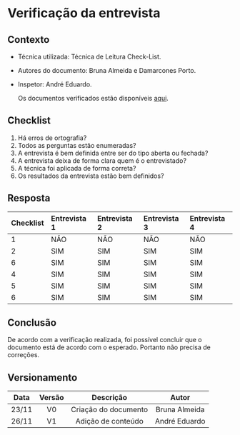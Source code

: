 # Verificação da entrevista

## Contexto

- Técnica utilizada: Técnica de Leitura Check-List.
- Autores do documento: Bruna Almeida e Damarcones Porto.
- Inspetor: André Eduardo.
  
  <p align = "justify">Os documentos verificados estão disponíveis <a href="https://interacao-humano-computador.github.io/2020.1-Prefeiturade-Aguas-Lindas-de-Goias/perfil_usuario/entrevista/">aqui</a>.</p>

## Checklist

1. Há erros de ortografia?
2. Todos as perguntas estão enumeradas?
3. A entrevista é bem definida entre ser do tipo aberta ou fechada?
4. A entrevista deixa de forma clara quem é o entrevistado?
5. A técnica foi aplicada de forma correta?
6. Os resultados da entrevista estão bem definidos?

## Resposta

| Checklist | Entrevista 1 | Entrevista 2 | Entrevista 3 | Entrevista 4 |
| :-------- | :----------- | :----------- | :----------- | :----------- |
| 1         | NÃO          | NÃO          | NÃO          | NÃO          |
| 2         | SIM          | SIM          | SIM          | SIM          |
| 6         | SIM          | SIM          | SIM          | SIM          |
| 4         | SIM          | SIM          | SIM          | SIM          |
| 5         | SIM          | SIM          | SIM          | SIM          |
| 6         | SIM          | SIM          | SIM          | SIM          |

## Conclusão

De acordo com a verificação realizada, foi possível concluir que o documento está de acordo com o esperado. Portanto não precisa de correções.

## Versionamento

| Data  | Versão |      Descrição       |     Autor     |
| :---: | :----: | :------------------: | :-----------: |
| 23/11 |   V0   | Criação do documento | Bruna Almeida |
| 26/11 |   V1   |  Adição de conteúdo  | André Eduardo |
